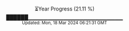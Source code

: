 <p align="center">
⏳Year Progress (21.11 %) <br>
██████▁▁▁▁▁▁▁▁▁▁▁▁▁▁▁▁▁▁▁▁▁▁▁▁ <br>
<sub>Updated: Mon, 18 Mar 2024 06:21:31 GMT</sub>
</p>

